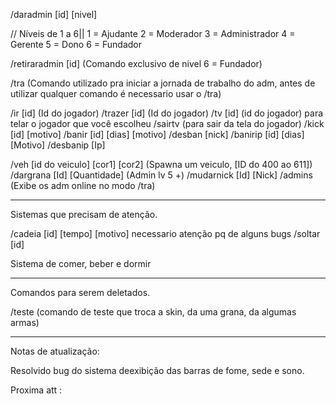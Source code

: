 /daradmin [id] [nivel]

 // Níveis de 1 a 6||
	1 = Ajudante
	2 = Moderador
	3 = Administrador
	4 = Gerente
	5 = Dono
	6 = Fundador

/retiraradmin [id]  (Comando exclusivo de nivel 6 = Fundador)

/tra (Comando utilizado pra iniciar a jornada de trabalho do adm, antes de utilizar qualquer comando é necessario usar o /tra) 

/ir [id]    (Id do jogador)
/trazer [id] (Id do jogador)
/tv [id] (id do jogador) para telar o jogador que você escolheu
/sairtv  (para sair da tela do jogador)
/kick [id] [motivo]
/banir [id] [dias] [motivo]
/desban [nick]
/banirip [id] [dias] [Motivo]
/desbanip [Ip]

/veh [id do veiculo] [cor1] [cor2] (Spawna um veiculo, [ID do 400 ao 611])
/dargrana [Id] [Quantidade] (Admin lv 5 +)
/mudarnick [Id] [Nick] 
/admins (Exibe os adm online no modo /tra)



-------------------------
Sistemas que precisam de atenção.

/cadeia [id] [tempo] [motivo] necessario atenção pq de alguns bugs
/soltar [id]


Sistema de comer, beber e dormir


-----
Comandos para serem deletados.

/teste  (comando de teste que troca a skin, da uma grana, da algumas armas)




----------
Notas de atualização:

Resolvido bug do sistema deexibição das barras de fome, sede e sono.





Proxima att :


